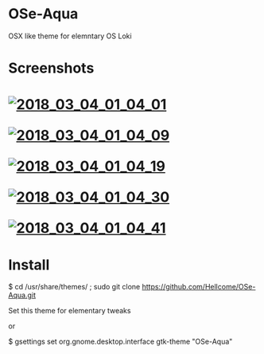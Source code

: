 <h1>OSe-Aqua</h1>

OSX like theme for elemntary OS Loki

<h1>Screenshots<h1> 

<a href="https://ibb.co/n1MUL7"><img src="https://preview.ibb.co/mbUunn/2018_03_04_01_04_01.png" alt="2018_03_04_01_04_01" border="0"></a>

<a href="https://ibb.co/dF7QtS"><img src="https://preview.ibb.co/iWUunn/2018_03_04_01_04_09.png" alt="2018_03_04_01_04_09" border="0"></a>

<a href="https://ibb.co/ijUS7n"><img src="https://preview.ibb.co/gpk0Sn/2018_03_04_01_04_19.png" alt="2018_03_04_01_04_19" border="0"></a>

<a href="https://ibb.co/mPUzL7"><img src="https://preview.ibb.co/b7Cx7n/2018_03_04_01_04_30.png" alt="2018_03_04_01_04_30" border="0"></a>

<a href="https://ibb.co/cKxVSn"><img src="https://preview.ibb.co/kuCKL7/2018_03_04_01_04_41.png" alt="2018_03_04_01_04_41" border="0"></a>


<h1>Install</h1>

$ cd /usr/share/themes/ ; sudo git clone https://github.com/Hellcome/OSe-Aqua.git

Set this theme for elementary tweaks 

or 

$ gsettings set org.gnome.desktop.interface gtk-theme "OSe-Aqua"
